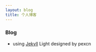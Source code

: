 ```yaml
---
layout: blog
title: 个人博客
---
```


<link rel="stylesheet" href="/res/css/page.css">

### Blog 

- using [Jekyll](https://github.com/pexcn/Jekyll-Light) Light designed by pexcn